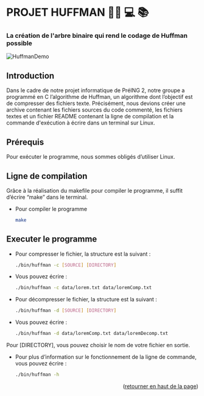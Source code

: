 # PROJET HUFFMAN 👨‍💻 ‍💻 📚

### La création de l'arbre binaire qui rend le codage de Huffman possible
![HuffmanDemo](https://upload.wikimedia.org/wikipedia/commons/a/ac/Huffman_huff_demo.gif)

<!-- INTRODUCTION -->

## Introduction

Dans le cadre de notre projet informatique de PréING 2, notre groupe a programmé en C l’algorithme de Huffman, un algorithme dont l’objectif est de compresser des fichiers texte. 
Précisément, nous devions créer une archive contenant les fichiers sources du code commenté, les fichiers textes et un fichier README contenant la ligne de compilation et la commande d'exécution à écrire dans un terminal sur Linux. 

## Prérequis

Pour exécuter le programme, nous sommes obligés d’utiliser Linux. 

<!-- LIGNE DE COMPILATION -->

## Ligne de compilation

Grâce à la réalisation du makefile pour compiler le programme, il suffit d’écrire “make” dans le terminal.

- Pour compiler le programme
  ```sh
  make
  ```
## Executer le programme

- Pour compresser le fichier, la structure est la suivant :
  ```sh
  ./bin/huffman -c [SOURCE] [DIRECTORY]
  ```

- Vous pouvez écrire : 
  ```sh
  ./bin/huffman -c data/lorem.txt data/loremComp.txt
  ```

- Pour décompresser le fichier, la structure est la suivant :
  ```sh
  ./bin/huffman -d [SOURCE] [DIRECTORY]
  ```

- Vous pouvez écrire :
  ```sh
  ./bin/huffman -d data/loremComp.txt data/loremDecomp.txt
  ```

Pour [DIRECTORY], vous pouvez choisir le nom de votre fichier en sortie.

- Pour plus d’information sur le fonctionnement de la ligne de commande, vous pouvez écrire :
  ```sh
  ./bin/huffman -h
  ```

<p align="right">(<a href="#top">retourner en haut de la page</a>)</p>



